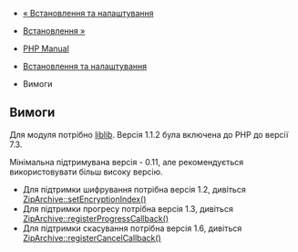 - [« Встановлення та налаштування](zip.setup.md)
- [Встановлення »](zip.installation.md)

- [PHP Manual](index.md)
- [Встановлення та налаштування](zip.setup.md)
- Вимоги

## Вимоги

Для модуля потрібно [liblib](https://libzip.org/). Версія 1.1.2 була
включена до PHP до версії 7.3.

Мінімальна підтримувана версія - 0.11, але рекомендується
використовувати більш високу версію.

- Для підтримки шифрування потрібна версія 1.2, дивіться
[ZipArchive::setEncryptionIndex()](ziparchive.setencryptionindex.md)
- Для підтримки прогресу потрібна версія 1.3, дивіться
[ZipArchive::registerProgressCallback()](ziparchive.registerprogresscallback.md)
- Для підтримки скасування потрібна версія 1.6, дивіться
[ZipArchive::registerCancelCallback()](ziparchive.registercancelcallback.md)
